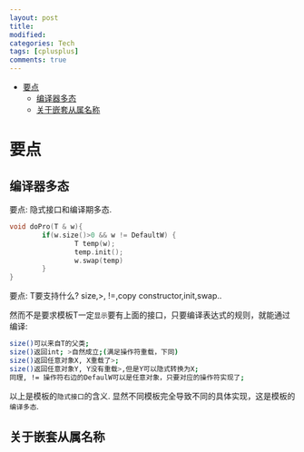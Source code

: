 ```yaml
---
layout: post
title:
modified:
categories: Tech
tags: [cplusplus]
comments: true
---
```

<!-- TOC -->

- [要点](#要点)
    - [编译器多态](#编译器多态)
    - [关于嵌套从属名称](#关于嵌套从属名称)

<!-- /TOC -->

# 要点


## 编译器多态
要点: 隐式接口和编译期多态.
```cpp
void doPro(T & w){
        if(w.size()>0 && w != DefaultW) { 
                T temp(w); 
                temp.init(); 
                w.swap(temp)
        }
}
```
要点:
T要支持什么? size,>, !=,copy constructor,init,swap..

然而不是要求模板T一定`显示`要有上面的接口，只要编译表达式的规则，就能通过编译:
```sh
size()可以来自T的父类;
size()返回int; >自然成立;(满足操作符重载，下同)
size()返回任意对象X, X重载了>; 
size()返回任意对象Y, Y没有重载>,但是Y可以隐式转换为X; 
同理, != 操作符右边的DefaulW可以是任意对象，只要对应的操作符实现了;
```
以上是模板的`隐式接口`的含义.
显然不同模板完全导致不同的具体实现，这是模板的`编译多态`.

## 关于嵌套从属名称
```cpp
```